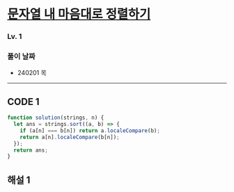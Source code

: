 # [문자열 내 마음대로 정렬하기](https://school.programmers.co.kr/learn/courses/30/lessons/12915)

### Lv. 1

### 풀이 날짜

- 240201 목

---

## CODE 1

```javascript
function solution(strings, n) {
  let ans = strings.sort((a, b) => {
    if (a[n] === b[n]) return a.localeCompare(b);
    return a[n].localeCompare(b[n]);
  });
  return ans;
}
```

## 해설 1

